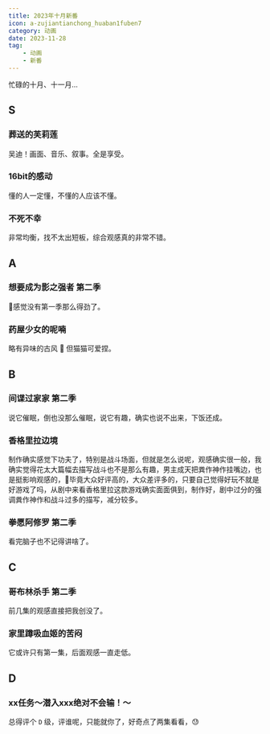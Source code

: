 ```yaml
---
title: 2023年十月新番
icon: a-zujiantianchong_huaban1fuben7
category: 动画
date: 2023-11-28
tag:
    - 动画
    - 新番
---
```


忙碌的十月、十一月...

## S 

### **葬送的芙莉莲**

吴迪！画面、音乐、叙事。全是享受。

### **16bit的感动**

懂的人一定懂，不懂的人应该不懂。

### **不死不幸**

非常均衡，找不太出短板，综合观感真的非常不错。

## A

### **想要成为影之强者 第二季**

🤔感觉没有第一季那么得劲了。

### **药屋少女的呢喃**

略有异味的古风 🤔 但猫猫可爱捏。

## B

### **间谍过家家 第二季**

说它催眠，倒也没那么催眠，说它有趣，确实也说不出来，下饭还成。

### **香格里拉边境**

制作确实感觉下功夫了，特别是战斗场面，但就是怎么说呢，观感确实很一般，我确实觉得花太大篇幅去描写战斗也不是那么有趣，男主成天把粪作神作挂嘴边，也是挺影响观感的，🤔毕竟大众好评高的，大众差评多的，只要自己觉得好玩不就是好游戏了吗，从剧中来看香格里拉这款游戏确实面面俱到，制作好，剧中过分的强调粪作神作和战斗过多的描写，减分较多。

### **拳愿阿修罗 第二季**

看完脑子也不记得讲啥了。

## C

### **哥布林杀手 第二季**

前几集的观感直接把我创没了。

### **家里蹲吸血姬的苦闷**

它或许只有第一集，后面观感一直走低。

## D

### **xx任务～潜入xxx绝对不会输！～**

总得评个 `D` 级，评谁呢，只能就你了，好奇点了两集看看，😓

